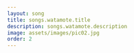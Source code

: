 ```yaml
---
layout: song
title: songs.watamote.title
description: songs.watamote.description
image: assets/images/pic02.jpg
order: 2
---
```


